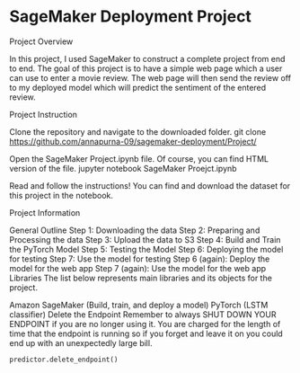 # SageMaker Deployment Project
Project Overview

In this project, I used SageMaker to construct a complete project from end to end. The goal of this project is to have a simple web page which a user can use to enter a movie review. The web page will then send the review off to my deployed model which will predict the sentiment of the entered review.

Project Instruction

Clone the repository and navigate to the downloaded folder.
	git clone https://github.com/annapurna-09/sagemaker-deployment/Project/
	
	
Open the SageMaker Project.ipynb file. Of course, you can find HTML version of the file.
	jupyter notebook SageMaker Proejct.ipynb
	
Read and follow the instructions! You can find and download the dataset for this project in the notebook.


Project Information

General Outline
Step 1: Downloading the data
Step 2: Preparing and Processing the data
Step 3: Upload the data to S3
Step 4: Build and Train the PyTorch Model
Step 5: Testing the Model
Step 6: Deploying the model for testing
Step 7: Use the model for testing
Step 6 (again): Deploy the model for the web app
Step 7 (again): Use the model for the web app
Libraries
The list below represents main libraries and its objects for the project.

Amazon SageMaker (Build, train, and deploy a model)
PyTorch (LSTM classifier)
Delete the Endpoint
Remember to always SHUT DOWN YOUR ENDPOINT if you are no longer using it. You are charged for the length of time that the endpoint is running so if you forget and leave it on you could end up with an unexpectedly large bill.

	predictor.delete_endpoint()
